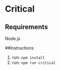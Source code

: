 # Critical

## Requirements

Node.js

##Instructions

1. run: `npm install`
2. run: `npm run critical`